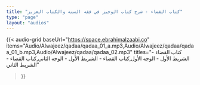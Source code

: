 ```yaml
---
title: "كتاب القضاء - شرح كتاب الوجيز في فقه السنة والكتاب العزيز"
type: "page"
layout: "audios"
---
```


{{< audio-grid 
  baseUrl="https://space.ebrahimalzaabi.co"
  items="Audio/Alwajeez/qadaa/qadaa_01_a.mp3,Audio/Alwajeez/qadaa/qadaa_01_b.mp3,Audio/Alwajeez/qadaa/qadaa_02.mp3"
  titles="كتاب القضاء - الشريط الأول - الوجه الأول,كتاب القضاء - الشريط الأول - الوجه الثاني,كتاب القضاء - الشريط الثاني"
>}} 